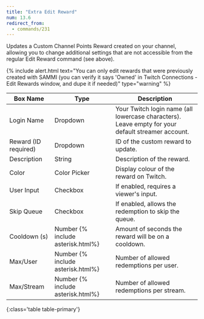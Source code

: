 ```yaml
---
title: "Extra Edit Reward"
num: 13.6
redirect_from:
  - commands/231
---
```


Updates a Custom Channel Points Reward created on your channel, allowing you to change additional settings that are not accessible from the regular Edit Reward command (see above).

{% include alert.html text="You can only edit rewards that were previously created with SAMMI (you can verify it says 'Owned' in Twitch Connections - Edit Rewards window, and dupe it if needed)" type="warning" %} 

| Box Name | Type | Description | 
|-------|--------|--------
|Login Name|Dropdown|Your Twitch login name (all lowercase characters). Leave empty for your default streamer account.
|Reward (ID required)|Dropdown|ID of the custom reward to update. 
|Description|String|Description of the reward.
|Color|Color Picker|Display colour of the reward on Twitch.
|User Input|Checkbox|If enabled, requires a viewer's input.
|Skip Queue|Checkbox|If enabled, allows the redemption to skip the queue.
|Cooldown (s)|Number {% include asterisk.html%}|Amount of seconds the reward will be on a cooldown.
|Max/User|Number {% include asterisk.html%}|Number of allowed redemptions per user.
|Max/Stream|Number {% include asterisk.html%}|Number of allowed redemptions per stream.
{:class='table table-primary'}











